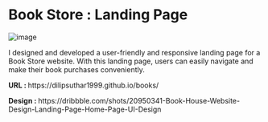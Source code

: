 # Book Store : Landing Page
![image](https://user-images.githubusercontent.com/61174714/230725573-3249bff7-841e-4d8f-9d01-43ad8c5894ac.png)
<p>I designed and developed a user-friendly and responsive landing page for a Book Store website. With this landing page, users can easily navigate and make their book purchases conveniently.</p>
<p><b>URL : </b>https://dilipsuthar1999.github.io/books/</p>
<p><b>Design : </b>https://dribbble.com/shots/20950341-Book-House-Website-Design-Landing-Page-Home-Page-UI-Design</p>
